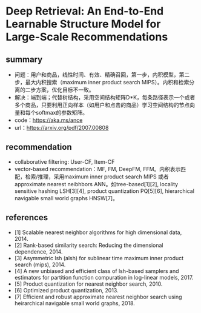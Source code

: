 # Deep Retrieval: An End-to-End Learnable Structure Model for Large-Scale Recommendations
## summary
- 问题：用户和商品，线性时间、有效、精确召回，第一步，内积模型，第二步，最大内积搜索（maximum inner product search MIPS）。内积和检索分离的二步方案，优化目标不一致。
- 解决：端到端；代替树结构，采用空间结构矩阵D\*K，每条路径表示一个或者多个商品，只要利用正向样本（如用户和点击的商品）学习空间结构的节点向量和每个softmax的参数矩阵。 
- code：https://aka.ms/ance
- url：https://arxiv.org/pdf/2007.00808

## recommendation
- collaborative filtering: User-CF, Item-CF
- vector-based recommendation：MF, FM, DeepFM, FFM。内积表示匹配，检索/推理，采用maximum inner product search MIPS 或者 approximate nearest neibhbors ANN。如tree-based[1][2], locality sensitive hashing LSH[3][4], product quantization PQ[5][6], hierarchical navigable small world graphs HNSW[7]。

## references
- [1] Scalable nearest neighbor algorithms for high dimensional data, 2014.
- [2] Rank-based similarity search: Reducing the dimensional dependence, 2014.
- [3] Asymmetric lsh (alsh) for sublinear time maximum inner product search (mips), 2014.
- [4] A new unbiased and efficient class of lsh-based samplers and estimators for partition function compuration in log-linear models, 2017.
- [5] Product quantization for nearest neighbor search, 2010.
- [6] Optimized product quantization, 2013.
- [7] Efficient and robust approximate nearest neighbor search using heirarchical navigable small world graphs, 2018.
